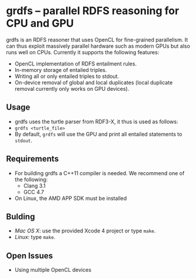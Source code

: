 grdfs &ndash; parallel RDFS reasoning for CPU and GPU
================================================

grdfs is an RDFS reasoner that uses OpenCL for fine-grained parallelism.
It can thus exploit massively parallel hardware such as modern GPUs but also
runs well on CPUs.
Currently it supports the following features:

* OpenCL implementation of RDFS entailment rules.
* In-memory storage of entailed triples.
* Writing all or only entailed triples to stdout.
* On-device removal of global and local duplicates 
  (local duplicate removal currently only works on GPU devices).

Usage
-----
* grdfs uses the turtle parser from RDF3-X, it thus is used as follows:
* `grdfs <turtle_file>`
* By default, `grdfs` will use the GPU and print all entailed statements to `stdout`.

Requirements
------------
* For building grdfs a C++11 compiler is needed. We recommend one of the following:
    * Clang 3.1
    * GCC 4.7
* On Linux, the AMD APP SDK must be installed

Bulding
-------
* _Mac OS X_: use the provided Xcode 4 project or type `make`.
* _Linux_: type `make`.


Open Issues
-----------
* Using multiple OpenCL devices

